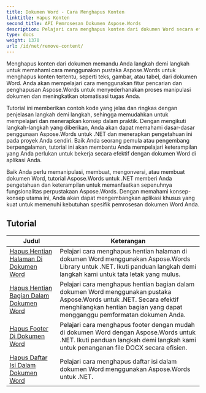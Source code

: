 ```yaml
---
title: Dokumen Word - Cara Menghapus Konten
linktitle: Hapus Konten
second_title: API Pemrosesan Dokumen Aspose.Words
description: Pelajari cara menghapus konten dari dokumen Word secara efektif menggunakan Aspose.Words untuk .NET. Ikuti tutorial langkah demi langkah dan gunakan contoh kode C# untuk mempelajari berbagai teknik penghapusan konten.
type: docs
weight: 1370
url: /id/net/remove-content/
---
```

Menghapus konten dari dokumen memandu Anda langkah demi langkah untuk memahami cara menggunakan pustaka Aspose.Words untuk menghapus konten tertentu, seperti teks, gambar, atau tabel, dari dokumen Word. Anda akan mempelajari cara menggunakan fitur pencarian dan penghapusan Aspose.Words untuk menyederhanakan proses manipulasi dokumen dan meningkatkan otomatisasi tugas Anda.

Tutorial ini memberikan contoh kode yang jelas dan ringkas dengan penjelasan langkah demi langkah, sehingga memudahkan untuk mempelajari dan menerapkan konsep dalam praktik. Dengan mengikuti langkah-langkah yang diberikan, Anda akan dapat memahami dasar-dasar penggunaan Aspose.Words untuk .NET dan menerapkan pengetahuan ini pada proyek Anda sendiri. Baik Anda seorang pemula atau pengembang berpengalaman, tutorial ini akan membantu Anda mempelajari keterampilan yang Anda perlukan untuk bekerja secara efektif dengan dokumen Word di aplikasi Anda.

Baik Anda perlu memanipulasi, membuat, mengonversi, atau membuat dokumen Word, tutorial Aspose.Words untuk .NET memberi Anda pengetahuan dan keterampilan untuk memanfaatkan sepenuhnya fungsionalitas perpustakaan Aspose.Words. Dengan memahami konsep-konsep utama ini, Anda akan dapat mengembangkan aplikasi khusus yang kuat untuk memenuhi kebutuhan spesifik pemrosesan dokumen Word Anda.

 ## Tutorial
| Judul | Keterangan |
| --- | --- |
| [Hapus Hentian Halaman Di Dokumen Word](./remove-page-breaks/) | Pelajari cara menghapus hentian halaman di dokumen Word menggunakan Aspose.Words Library untuk .NET. Ikuti panduan langkah demi langkah kami untuk tata letak yang mulus. |
| [Hapus Hentian Bagian Dalam Dokumen Word](./remove-section-breaks/) | Pelajari cara menghapus hentian bagian dalam dokumen Word menggunakan pustaka Aspose.Words untuk .NET. Secara efektif menghilangkan hentian bagian yang dapat mengganggu pemformatan dokumen Anda.|
| [Hapus Footer Di Dokumen Word](./remove-footers/) | Pelajari cara menghapus footer dengan mudah di dokumen Word dengan Aspose.Words untuk .NET. Ikuti panduan langkah demi langkah kami untuk penanganan file DOCX secara efisien. |
| [Hapus Daftar Isi Dalam Dokumen Word](./remove-table-of-contents/) | Pelajari cara menghapus daftar isi dalam dokumen Word menggunakan Aspose.Words untuk .NET. |